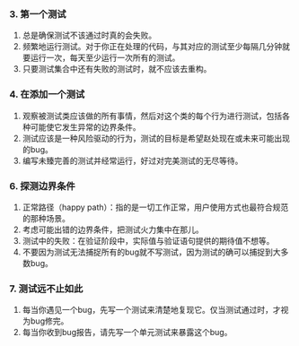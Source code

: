 ### 3. 第一个测试

1. 总是确保测试不该通过时真的会失败。
2. 频繁地运行测试。对于你正在处理的代码，与其对应的测试至少每隔几分钟就要运行一次，每天至少运行一次所有的测试。
3. 只要测试集合中还有失败的测试时，就不应该去重构。

### 4. 在添加一个测试

1. 观察被测试类应该做的所有事情，然后对这个类的每个行为进行测试，包括各种可能使它发生异常的边界条件。
2. 测试应该是一种风险驱动的行为，测试的目标是希望赵处现在或未来可能出现的bug。
3. 编写未臻完善的测试并经常运行，好过对完美测试的无尽等待。

### 6. 探测边界条件

1. 正常路径（happy path）：指的是一切工作正常，用户使用方式也最符合规范的那种场景。
2. 考虑可能出错的边界条件，把测试火力集中在那儿。
3. 测试中的失败：在验证阶段中，实际值与验证语句提供的期待值不想等。
4. 不要因为测试无法捕捉所有的bug就不写测试，因为测试的确可以捕捉到大多数bug。

### 7. 测试远不止如此

1. 每当你遇见一个bug，先写一个测试来清楚地复现它。仅当测试通过时，才视为bug修完。
2. 每当你收到bug报告，请先写一个单元测试来暴露这个bug。